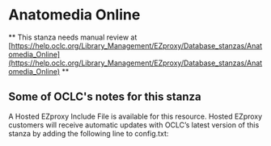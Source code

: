 # Anatomedia Online
** This stanza needs manual review at [https://help.oclc.org/Library_Management/EZproxy/Database_stanzas/Anatomedia_Online](https://help.oclc.org/Library_Management/EZproxy/Database_stanzas/Anatomedia_Online) **

## Some of OCLC's notes for this stanza

A Hosted EZproxy Include File is available for this resource. Hosted EZproxy customers will receive automatic updates with OCLC&rsquo;s latest version of this stanza by adding the following line to config.txt:

&nbsp;

&nbsp;
